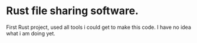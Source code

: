 # Rust file sharing software.
First Rust project, used all tools i could get to make this code. I have no idea what i am doing yet.
